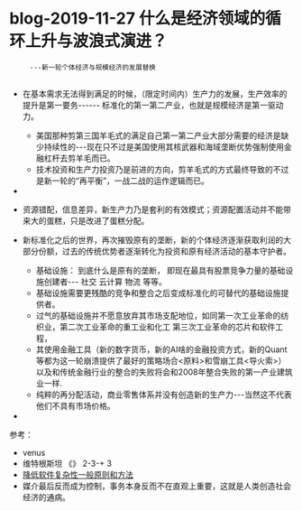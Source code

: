 # blog-2019-11-27  什么是经济领域的循环上升与波浪式演进？
         ---新一轮个体经济与规模经济的发展替换
 
##  
+  在基本需求无法得到满足的时候，（限定时间内）生产力的发展，生产效率的提升是第一要务------ 标准化的第一第二产业，也就是规模经济是第一驱动力。
   + 美国那种剪第三国羊毛式的满足自己第一第二产业大部分需要的经济是缺少持续性的---现在只不过是美国使用其核武器和海域垄断优势强制使用金融杠杆去剪羊毛而已。
   + 技术投资和生产力投资乃是前进的方向，剪羊毛式的方式最终导致的不过是新一轮的“再平衡”，一战二战的运作逻辑而已。
   
+  
+   资源错配，信息差异，新生产力乃是套利的有效模式；资源配置活动并不能带来大的蛋糕，只是改进了蛋糕分配。 
     
+  新标准化之后的世界，再次摧毁原有的垄断，新的个体经济逐渐获取利润的大部分份额，过去的传统优势者逐渐转化为投资和原有经济活动的基本守护者。
    + 基础设施： 到底什么是原有的垄断， 即现在最具有股票竞争力量的基础设施创建者--- 社交 云计算 物流 等等。
    + 基础设施需要更残酷的竞争和整合之后变成标准化的可替代的基础设施提供者。
    + 过气的基础设施并不愿意放弃其市场支配地位，如同第一次工业革命的纺织业，第二次工业革命的重工业和化工 第三次工业革命的芯片和软件工程，
    + 其使用金融工具（新的数字货币，新的AI啥的金融投资方式，新的Quant等都为这一轮崩溃提供了最好的策略场合<原料>和雪崩工具<导火索>）以及和传统金融行业的整合的失败将会和2008年整合失败的第一产业建筑业一样.
    + 纯粹的再分配活动，商业零售体系并没有创造新的生产力---当然这不代表他们不具有市场价格。   
+  


参考：
+ venus
+  维特根斯坦 《》 2-3-+ 3
+ [降低软件复杂性一般原则和方法](https://tech.meituan.com/2019/09/19/common-method-of-reduce-complexity.html)
+ 媒介最后反而成为控制，事务本身反而不在直观上重要，这就是人类创造社会经济的通病。